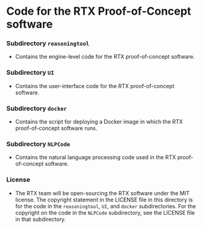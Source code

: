 # Code for the RTX Proof-of-Concept software

### Subdirectory `reasoningtool`

- Contains the engine-level code for the RTX proof-of-concept software.

### Subdirectory `UI`

- Contains the user-interface code for the RTX proof-of-concept software.

### Subdirectory `docker`

- Contains the script for deploying a Docker image in which the RTX proof-of-concept software runs.

### Subdirectory `NLPCode`

- Contains the natural language processing code used in the RTX proof-of-concept software.

### License

- The RTX team will be open-sourcing the RTX software under the MIT license. The
copyright statement in the LICENSE file in this directory is for the code in the
`reasoningtool`, `UI`, and `docker` subdirectories. For the copyright on the code
in the `NLPCode` subdirectory, see the LICENSE file in that subdirectory.
